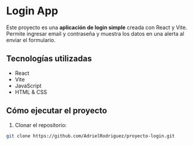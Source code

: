 # Login App

Este proyecto es una **aplicación de login simple** creada con React y Vite.  
Permite ingresar email y contraseña y muestra los datos en una alerta al enviar el formulario.

## Tecnologías utilizadas

- React
- Vite
- JavaScript
- HTML & CSS

## Cómo ejecutar el proyecto

1. Clonar el repositorio:

```bash
git clone https://github.com/AdrielRodriguez/proyecto-login.git
